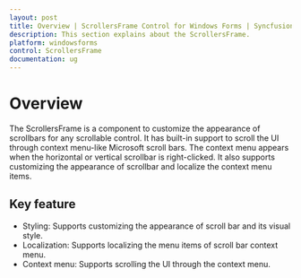 ```yaml
---
layout: post
title: Overview | ScrollersFrame Control for Windows Forms | Syncfusion
description: This section explains about the ScrollersFrame.
platform: windowsforms
control: ScrollersFrame
documentation: ug
---
```


# Overview

The ScrollersFrame is a component to customize the appearance of scrollbars for any scrollable control. It has built-in support to scroll the UI through context menu-like Microsoft scroll bars. The context menu appears when the horizontal or vertical scrollbar is right-clicked. It also supports customizing the appearance of scrollbar and localize the context menu items.

## Key feature

* Styling: Supports customizing the appearance of scroll bar and its visual style.
* Localization: Supports localizing the menu items of scroll bar context menu.
* Context menu: Supports scrolling the UI through the context menu.
